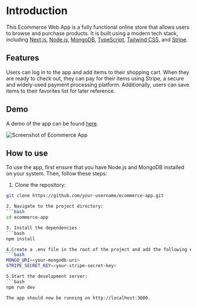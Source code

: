 # Introduction

This Ecommerce Web App is a fully functional online store that allows users to browse and purchase products. It is built using a modern tech stack, including [Next.js](https://nextjs.org/), [Node.js](https://nodejs.org/), [MongoDB](https://www.mongodb.com/), [TypeScript](https://www.typescriptlang.org/), [Tailwind CSS](https://tailwindcss.com/), and [Stripe](https://stripe.com/).

## Features

Users can log in to the app and add items to their shopping cart. When they are ready to check out, they can pay for their items using Stripe, a secure and widely-used payment processing platform. Additionally, users can save items to their favorites list for later reference.

## Demo

A demo of the app can be found [here](https://shoes-store-frontend-typescript.vercel.app/).

![Screenshot of Ecommerce App](https://portfolio-next-js-iota.vercel.app/_next/image?url=%2Fassets%2Fecommerce2.png&w=1920&q=75)

## How to use

To use the app, first ensure that you have Node.js and MongoDB installed on your system. Then, follow these steps:

1. Clone the repository:
```bash
git clone https://github.com/your-username/ecommerce-app.git

2. Navigate to the project directory:
```bash
cd ecommerce-app

3. Install the dependencies
```bash
npm install

4.Create a .env file in the root of the project and add the following environment variables:
```bash
MONGO_URI=<your-mongodb-uri>
STRIPE_SECRET_KEY=<your-stripe-secret-key>

5.Start the development server:
```bash
npm run dev

The app should now be running on http://localhost:3000.
